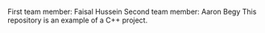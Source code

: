 First team member: Faisal Hussein
Second team member: Aaron Begy
This repository is an example of a C++ project.
